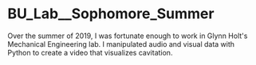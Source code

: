 # BU_Lab__Sophomore_Summer
Over the summer of 2019, I was fortunate enough to work in Glynn Holt's Mechanical Engineering lab.
I manipulated audio and visual data with Python to create a video that visualizes cavitation.

